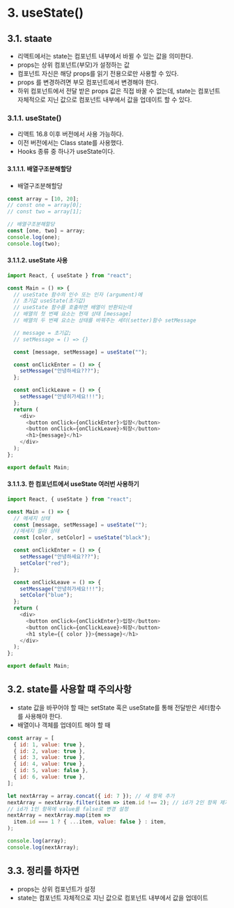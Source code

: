 # 3. useState()

## 3.1. staate

- 리액트에서는 state는 컴포넌트 내부에서 바뀔 수 있는 값을 의미한다.
- props는 상위 컴포넌트(부모)가 설정하는 값
- 컴포넌트 자신은 해당 props를 읽기 전용으로만 사용할 수 있다.
- props 를 변경하려면 부모 컴포넌트에서 변경해야 한다.
- 하위 컴포넌트에서 전달 받은 props 값은 직접 바꿀 수 없는데, state는 컴포넌트 자체적으로 지닌 값으로 컴포넌트 내부에서 값을 업데이트 할 수 있다.

### 3.1.1. useState()

- 리액트 16.8 이후 버전에서 사용 가능하다.
- 이전 버전에서는 Class state를 사용했다.
- Hooks 종류 중 하나가 useState이다.

#### 3.1.1.1. 배열구조분해할당

- 배열구조분해할당

```js
const array = [10, 20];
// const one = array[0];
// const two = array[1];

// 배열구조분해할당
const [one, two] = array;
console.log(one);
console.log(two);
```

#### 3.1.1.2. useState 사용

```js
import React, { useState } from "react";

const Main = () => {
  // useState 함수의 인수 또는 인자 (argument)에
  // 초기값 useState(초기값)
  // useState 함수를 호출하면 배열이 반환되는데
  // 배열의 첫 번째 요소는 현재 상태 [message]
  // 배열의 두 번째 요소는 상태를 바꿔주는 세터(setter)함수 setMessage

  // message = 초기값;
  // setMessage = () => {}

  const [message, setMessage] = useState("");

  const onClickEnter = () => {
    setMessage("안녕하세요???");
  };

  const onClickLeave = () => {
    setMessage("안녕히가세요!!!");
  };
  return (
    <div>
      <button onClick={onClickEnter}>입장</button>
      <button onClick={onClickLeave}>퇴장</button>
      <h1>{message}</h1>
    </div>
  );
};

export default Main;
```

#### 3.1.1.3. 한 컴포넌트에서 useState 여러번 사용하기

```js
import React, { useState } from "react";

const Main = () => {
  // 메세지 상태
  const [message, setMessage] = useState("");
  //메세지 컬러 상태
  const [color, setColor] = useState("black");

  const onClickEnter = () => {
    setMessage("안녕하세요???");
    setColor("red");
  };

  const onClickLeave = () => {
    setMessage("안녕히가세요!!!");
    setColor("blue");
  };
  return (
    <div>
      <button onClick={onClickEnter}>입장</button>
      <button onClick={onClickLeave}>퇴장</button>
      <h1 style={{ color }}>{message}</h1>
    </div>
  );
};

export default Main;
```

## 3.2. state를 사용할 떄 주의사항

- state 값을 바꾸어야 할 때는 setState 혹은 useState를 통해 전달받은 세터함수를 사용해야 한다.
- 배열이나 객체를 업데이트 해야 할 때

```js
const array = [
  { id: 1, value: true },
  { id: 2, value: true },
  { id: 3, value: true },
  { id: 4, value: true },
  { id: 5, value: false },
  { id: 6, value: true },
];

let nextArray = array.concat({ id: 7 }); // 새 항목 추가
nextArray = nextArray.filter(item => item.id !== 2); // id가 2인 항목 제거
// id가 1인 항목에 value를 false로 변경 설정
nextArray = nextArray.map(item =>
  item.id === 1 ? { ...item, value: false } : item,
);

console.log(array);
console.log(nextArray);
```

## 3.3. 정리를 하자면

- props는 상위 컴포넌트가 설정
- state는 컴포넌트 자체적으로 지닌 값으로 컴포넌트 내부에서 값을 업데이트
